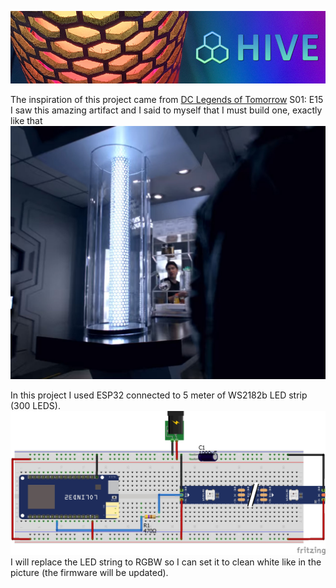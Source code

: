![Title Logo](/pictures/title-logo.jpg)  
  
  
  
The inspiration of this project came from [DC Legends of Tomorrow](https://en.wikipedia.org/wiki/Legends_of_Tomorrow) S01: E15  
I saw this amazing artifact and I said to myself that I must build one, exactly like that  
![DC Legends of Tomorrow](/pictures/legends-referance.jpg)  

In this project I used ESP32 connected to 5 meter of WS2182b LED strip (300 LEDS).  
![DC Legends of Tomorrow](/electronics/wiring.jpg)  
I will replace the LED string to RGBW so I can set it to clean white like in the picture (the firmware will be updated).

